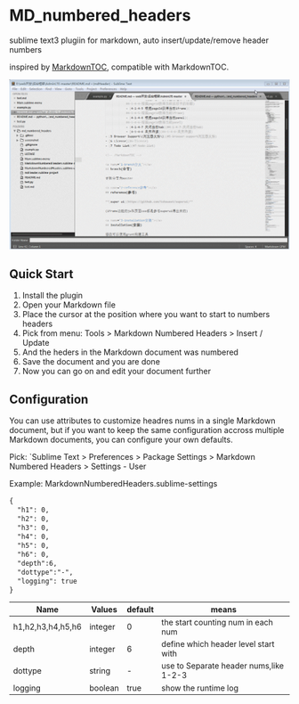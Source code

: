 # MD_numbered_headers

sublime text3 plugiin for markdown, auto insert/update/remove header numbers  

inspired by [MarkdownTOC](https://github.com/naokazuterada/MarkdownTOC), compatible with MarkdownTOC.


![screenshot](screenshot/1.gif)

## Quick Start

1. Install the plugin
1. Open your Markdown file
1. Place the cursor at the position where you want to start to numbers headers
1. Pick from menu: Tools > Markdown Numbered Headers > Insert / Update
1. And the heders in the Markdown document was numbered
1. Save the document and you are done
1. Now you can go on and edit your document further 

## Configuration

You can use attributes to customize headres nums in a single Markdown document, but if you want to keep the same configuration accross multiple Markdown documents, you can configure your own defaults.

Pick: `Sublime Text > Preferences > Package Settings > Markdown Numbered Headers > Settings - User

Example: MarkdownNumberedHeaders.sublime-settings

```
{
  "h1": 0,
  "h2": 0,
  "h3": 0,
  "h4": 0,
  "h5": 0,
  "h6": 0,
  "depth":6,
  "dottype":"-",
  "logging": true
}
```

|        Name       |  Values | default |                 means                  |
|-------------------|---------|---------|----------------------------------------|
| h1,h2,h3,h4,h5,h6 | integer | 0       | the start counting num in each num     |
| depth             | integer | 6       | define which header level start with   |
| dottype           | string  | -       | use to Separate header nums,like 1-2-3 |
| logging           | boolean | true    | show the runtime log                   |

